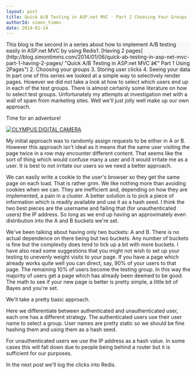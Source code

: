 ```yaml
---
layout: post
title: Quick A/B Testing in ASP.net MVC - Part 2 Choosing Your Groups
authorId: simon_timms
date: 2014-01-14
---
```


<div style="background-color:#f8f8f8;">This blog is the second in a series about how to implement A/B testing easily in ASP.net MVC by using Redis1. [Having 2 pages](http://blog.simontimms.com/2014/01/06/quick-ab-testing-in-asp-net-mvc-part-1-having-2-pages/ "Quick A/B Testing in ASP.net MVC â€“ Part 1 Using 2Pages")
2. Choosing your groups
3. Storing user clicks
4. Seeing your data

</div>In part one of this series we looked at a simple way to selectively render pages. However we did not take a look at how to select which users end up in each of the test groups. There is almost certainly some literature on how to select test groups. Unfortunately my attempts at investigation met with a wall of spam from marketing sites. Well we'll just jolly well make up our own approach.

Time for an adventure!

[![OLYMPUS DIGITAL CAMERA](http://stimms.files.wordpress.com/2014/01/adventure.jpg)](http://stimms.files.wordpress.com/2014/01/adventure.jpg)

My initial approach was to randomly assign requests to be either in A or B. However this approach isn't ideal as it means that the same user visiting the page twice in a row may encounter different content. That seems like the sort of thing which would confuse many a user and it would irritate me as a user. It is best to not irritate our users so we need a better approach.

We can easily write a cookie to the user's browser so they get the same page on each load. That is rather grim. We like nothing more than avoiding cookies when we can. They are inefficient and, depending on how they are implemented, a pain in a cluster. A better solution is to pick a piece of information which is readily available and use it as a hash seed. I think the two best pieces are the username and failing that (for unauthenticated users) the IP address. So long as we end up having an approximately even distribution into the A and B buckets we're set.

We've been talking about having only two buckets: A and B. There is no actual dependence on there being but two buckets. Any number of buckets is fine but the complexity does tend to tick up a bit with more buckets. I have also read some suggestions that you might not wish to set up your testing to unevenly weight visits to your page. If you have a page which already works quite well you can direct, say, 90% of your users to that page. The remaining 10% of users become the testing group. In this way the majority of users get a page which has already been deemed to be good. The math to see if your new page is better is pretty simple, a little bit of Bayes and you're set.

We'll take a pretty basic approach.

<script src='https://gist.github.com/stimms/8381557.js'></script>

Here we differentiate between authenticated and unauthenticated user, each one has a different strategy. The authenticated users use their user name to select a group. User names are pretty static so we should be fine hashing them and using them as a hash seed.

<script src='https://gist.github.com/stimms/8381618.js'></script>

For unauthenticated users we use the IP address as a hash value. In some cases this will fall down due to people being behind a router but it is sufficient for our purposes.

In the next post we'll log the clicks into Redis.



